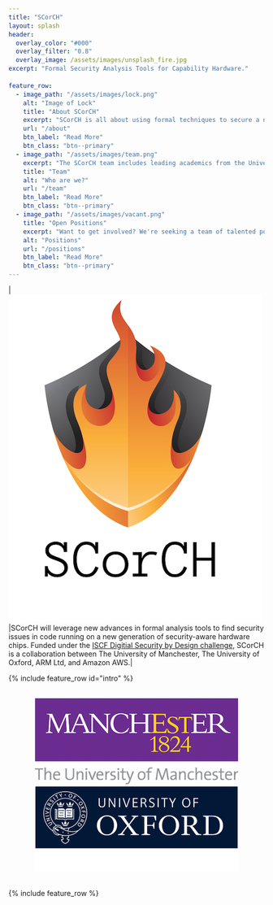 ```yaml
---
title: "SCorCH"
layout: splash
header:
  overlay_color: "#000"
  overlay_filter: "0.8"
  overlay_image: /assets/images/unsplash_fire.jpg
excerpt: "Formal Security Analysis Tools for Capability Hardware."

feature_row:
  - image_path: "/assets/images/lock.png"
    alt: "Image of Lock"
    title: "About SCorCH"
    excerpt: "SCorCH is all about using formal techniques to secure a new generation of computer chips - but what does that mean?"
    url: "/about"
    btn_label: "Read More"
    btn_class: "btn--primary"
  - image_path: "/assets/images/team.png"
    excerpt: "The SCorCH team includes leading academics from the Universities of Manchester and Oxford - find out more!"
    title: "Team"
    alt: "Who are we?"
    url: "/team"
    btn_label: "Read More"
    btn_class: "btn--primary"
  - image_path: "/assets/images/vacant.png"
    title: "Open Positions"
    excerpt: "Want to get involved? We're seeking a team of talented postdoctoral researchers to join the team."
    alt: "Positions"
    url: "/positions"
    btn_label: "Read More"
    btn_class: "btn--primary"
---
```


|<img src="/assets/images/full_logo_small.jpg">|SCorCH will leverage new advances in formal analysis tools to find security issues in code running on a new generation of security-aware hardware chips. Funded under the <a href="https://www.ukri.org/innovation/industrial-strategy-challenge-fund/digital-security-by-design/">ISCF Digitial Security by Design challenge</a>, SCorCH is a collaboration between The University of Manchester, The University of Oxford, ARM Ltd, and Amazon AWS.|

{% include feature_row id="intro"  %}

<br>
<center>
 <img src="/assets/images/manchester.png">  <img src="/assets/images/oxford.png">  
</center>
<br>

{% include feature_row %}



